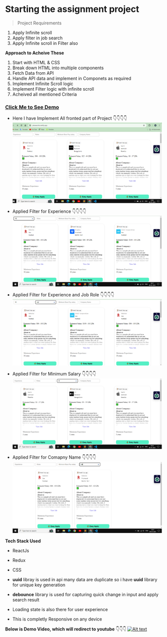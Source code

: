 # Starting the assignment project 

>Project Requirements
1. Apply Infinite scroll
2. Apply filter in job search
3. Apply Infinite scroll in Filter also


**Approach to Acheive These**
1. Start with HTML & CSS 
2. Break down HTML into multiple components
3. Fetch Data from API
4. Handle API data and implement in Componets as required
5. Implement Infinite Scroll logic
6. Implement Filter logic with infinite scroll
7. Acheived all mentioned Criteria

### [Click Me to See Demo](https://jobsearchb.netlify.app/ "Click me to see Project")

- Here I have Implement All fronted part of Project 👇👇👇👇
![Demo Ss1](./job_search_portal/src/assets/ss1.png)


- Applied Filter for Experience 👇👇👇👇
![Demo ss2](./job_search_portal/src/assets/ss2.png)


- Applied Filter for Experience and  Job Role 👇👇👇👇
![Demo ss2](./job_search_portal/src/assets/ss3.png)


- Applied Filter for Minimum Salary 👇👇👇👇
![Demo ss2](./job_search_portal/src/assets/ss4.png)


- Applied Filter for Comapny Name 👇👇👇👇
![Demo ss2](./job_search_portal/src/assets/ss5.png)


**Tech Stack Used**
- ReactJs
- Redux
- CSS

- **uuid** libray is used in api many data are duplicate so i have **uuid** library for unique key generation
- **debounce** library is used for capturing quick change in input and apply search result
- Loading state is also there for user experience
- This is completly Responsive on any device 

**Below is Demo Video, which will redirect to youtube** 👇👇👇
[![Alt text](https://img.youtube.com/vi/QZ7VHSYYuSw/0.jpg)](https://www.youtube.com/watch?v=QZ7VHSYYuSw)



